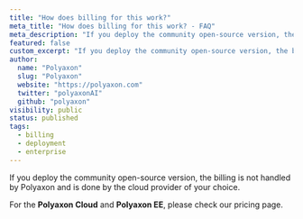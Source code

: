 ```yaml
---
title: "How does billing for this work?"
meta_title: "How does billing for this work? - FAQ"
meta_description: "If you deploy the community open-source version, the billing is not handled by Polyaxon and is done by the cloud provider of your choice."
featured: false
custom_excerpt: "If you deploy the community open-source version, the billing is not handled by Polyaxon and is done by the cloud provider of your choice."
author:
  name: "Polyaxon"
  slug: "Polyaxon"
  website: "https://polyaxon.com"
  twitter: "polyaxonAI"
  github: "polyaxon"
visibility: public
status: published
tags:
  - billing
  - deployment
  - enterprise
---
```


If you deploy the community open-source version,
the billing is not handled by Polyaxon and is done by the cloud provider of your choice.

For the **Polyaxon Cloud** and **Polyaxon EE**, please check our pricing page.
